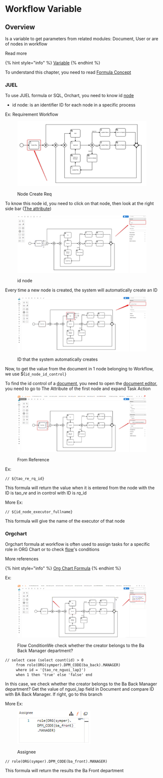 # Workflow Variable

## Overview

Is a variable to get parameters from related modules: Document, User or are of nodes in workflow

Read more

{% hint style="info" %}
[Variable](https://simple.wikipedia.org/wiki/Variable)
{% endhint %}

To understand this chapter, you need to read [Formula Concept](../formula/untitled.md)

### JUEL

To use JUEL formula or SQL, Orchart, you need to know id [node](symper-bpm-notation/)

* id node: is an identifier ID for each node in a specific process

Ex: Requirement Workflow

<figure><img src="../../.gitbook/assets/image (14) (2).png" alt=""><figcaption><p>Node Create Req</p></figcaption></figure>

To know this node id, you need to click on that node, then look at the right side bar ([The attribute](workflow-editor.md#the-attribute-table))

<figure><img src="../../.gitbook/assets/image (13) (2).png" alt=""><figcaption><p>id node</p></figcaption></figure>

Every time a new node is created, the system will automatically create an ID

<figure><img src="../../.gitbook/assets/image (5) (2) (1) (1).png" alt=""><figcaption><p>ID that the system automatically creates</p></figcaption></figure>

Now, to get the value from the document in 1 node belonging to Workflow, we use ${`id_node_id_control}`

To find the id control of a [document](broken-reference/), you need to open the [document editor](../document/document-editor.md), you need to go to The Attribute of the first node and expand Task Action

<figure><img src="../../.gitbook/assets/image (1) (1) (1).png" alt=""><figcaption><p>From Reference</p></figcaption></figure>

Ex:

```
// ${tao_re_rq_id}
```

This formula will return the value when it is entered from the node with the ID is tao\__re_ and in control with ID is _rq_\_id

More Ex:

```
// ${id_node_executor_fullname}
```

This formula will give the name of the executor of that node

### Orgchart

Orgchart formula at workflow is often used to assign tasks for a specific role in ORG Chart or to check [flow](symper-bpm-notation/connecting-objects.md)'s conditions

More references

{% hint style="info" %}
[Org Chart Formula](https://docs.google.com/spreadsheets/d/1VmJGkKrz7aKdSPindQB6Bspg6PLwk4NMy0O\_MVK\_sGY/edit#gid=1311267643)
{% endhint %}

Ex:

<figure><img src="../../.gitbook/assets/image (7) (2) (1).png" alt=""><figcaption><p>Flow ConditionWe check whether the creator belongs to the Ba Back Manager department?</p></figcaption></figure>

```
// select case (select count(id) > 0 
     from role(ORG(symper).DPM_CODE(ba_back).MANAGER) 
     where id = '{tao_re_nguoi_lap}') 
     when 1 then 'true' else 'false' end
```

In this case, we check whether the creator belongs to the Ba Back Manager department? Get the value of nguoi\_lap field in Document and compare ID with BA Back Manager. If right, go to this branch

More Ex:

<figure><img src="../../.gitbook/assets/image (8) (2).png" alt=""><figcaption><p>Assignee</p></figcaption></figure>

```
// role(ORG(symper).DPM_CODE(ba_front).MANAGER)
```

This formula will return the results the Ba Front department
